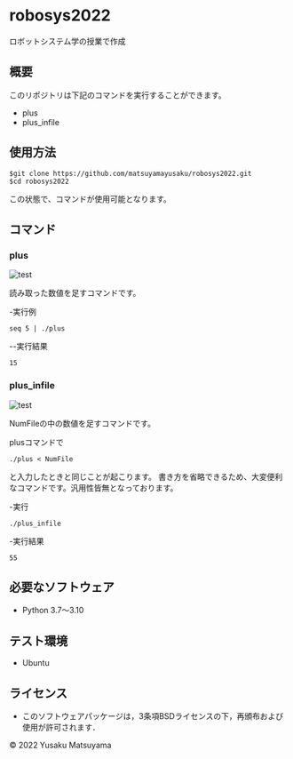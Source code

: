 # robosys2022
ロボットシステム学の授業で作成

## 概要
このリポジトリは下記のコマンドを実行することができます。
* plus
* plus_infile

## 使用方法
```
$git clone https://github.com/matsuyamayusaku/robosys2022.git
$cd robosys2022
```
この状態で、コマンドが使用可能となります。

## コマンド
### plus
![test](https://github.com/matsuyamayusaku/robosys2022/actions/workflows/test.yml/badge.svg)

読み取った数値を足すコマンドです。

-実行例
```
seq 5 | ./plus
```
--実行結果
```
15
```

### plus_infile
![test](https://github.com/matsuyamayusaku/robosys2022/actions/workflows/test.yml/badge.svg)

NumFileの中の数値を足すコマンドです。

plusコマンドで
```
./plus < NumFile
```
と入力したときと同じことが起こります。
書き方を省略できるため、大変便利なコマンドです。汎用性皆無となっております。

-実行
```
./plus_infile
```
-実行結果
```
55
```

## 必要なソフトウェア
* Python 3.7～3.10

## テスト環境
* Ubuntu

## ライセンス
* このソフトウェアパッケージは，3条項BSDライセンスの下，再頒布および使用が許可されます．

© 2022 Yusaku Matsuyama
